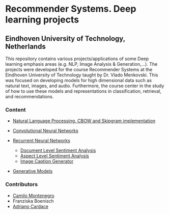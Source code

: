 # Recommender Systems. Deep learning projects
## Eindhoven University of Technology, Netherlands

This repository contains various projects/applications of some Deep learning emphasis areas (e.g. NLP, Image Analysis & Generation,...). The projects were developed for the course Recommender Systems at the Eindhoven University of Technology taught by Dr. Vlado Menkovski. This was focused on developing models for high dimensional data such as natural text, images, and audio. Furthermore, the course center in the study of how to use these models and representations in classification, retrieval, and recommendations.

### Content
- [Natural Language Processing. CBOW and Skipgram implementation](https://github.com/ca-montenegro/Recommender-Systems-DP/blob/master/CBOW_Skipgram/NLP-CBOW-Skipgram.ipynb)
- [Convolutional Neural Networks](https://github.com/ca-montenegro/Recommender-Systems-DP/blob/master/SiamesesNetwork_OneShot/SiamesesNetwork_OneShot.ipynb)
- [Recurrent Neural Networks](https://github.com/ca-montenegro/Recommender-Systems-DP/tree/master/Recurrent%20Neural%20Networks)
  - [Document Level Sentiment Analysis](https://github.com/ca-montenegro/Recommender-Systems-DP/blob/master/Recurrent%20Neural%20Networks/Document-Level-Sentiment.ipynb)
  - [Aspect Level Sentiment Analysis](https://github.com/ca-montenegro/Recommender-Systems-DP/blob/master/Recurrent%20Neural%20Networks/Aspect-Level-Sentiment.ipynb)
  - [Image Caption Generator](https://github.com/ca-montenegro/Recommender-Systems-DP/blob/master/Recurrent%20Neural%20Networks/Image-Caption-Generation.ipynb)
  
- [Generative Models](https://github.com/ca-montenegro/Recommender-Systems-DP/blob/master/VariationalAutoencoder/VAE.ipynb)

### Contributors
- [Camilo Montenegro](https://www.linkedin.com/in/montenegro456/)
- Franziska Boenisch
- [Adriano Cardace](https://www.linkedin.com/in/adriano-cardace/)
